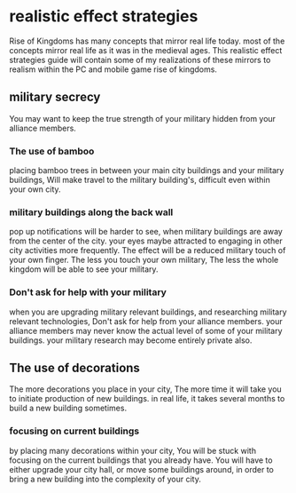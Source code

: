 # realistic effect strategies
Rise of Kingdoms has many concepts that mirror real life today. 
most of the concepts mirror real life as it was in the medieval ages.
This realistic effect strategies guide will contain some of my realizations of these mirrors to realism within the PC and mobile game rise of kingdoms.
## military secrecy
You may want to keep the true strength of your military hidden from your alliance members.
### The use of bamboo
placing bamboo trees in between your main city buildings and your military buildings,
Will make travel to the military building's,
difficult even within your own city.
### military buildings along the back wall
pop up notifications will be harder to see,
when military buildings are away from the center of the city.
your eyes maybe attracted to engaging in other city activities more frequently.
The effect will be a reduced military touch of your own finger.
The less you touch your own military,
The less the whole kingdom will be able to see your military. 
### Don't ask for help with your military
when you are upgrading military relevant buildings,
and researching military relevant technologies,
Don't ask for help from your alliance members.
your alliance members may never know the actual level of some of your military buildings.
your military research may become entirely private also.
## The use of decorations
The more decorations you place in your city,
The more time it will take you to initiate production of new buildings.
in real life, it takes several months to build a new building sometimes.
### focusing on current buildings
by placing many decorations within your city,
You will be stuck with focusing on the current buildings that you already have.
You will have to either upgrade your city hall,
or move some buildings around,
in order to bring a new building into the complexity of your city.
